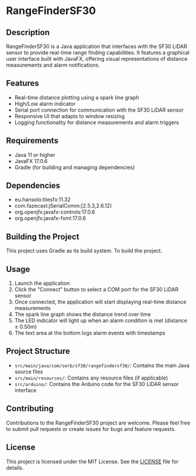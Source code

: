 
# RangeFinderSF30

## Description
RangeFinderSF30 is a Java application that interfaces with the SF30 LiDAR sensor to provide real-time range finding capabilities. It features a graphical user interface built with JavaFX, offering visual representations of distance measurements and alarm notifications.

## Features
- Real-time distance plotting using a spark line graph
- High/Low alarm indicator
- Serial port connection for communication with the SF30 LiDAR sensor
- Responsive UI that adapts to window resizing
- Logging functionality for distance measurements and alarm triggers

## Requirements
- Java 11 or higher
- JavaFX 17.0.6
- Gradle (for building and managing dependencies)

## Dependencies
- eu.hansolo:tilesfx:11.32
- com.fazecast:jSerialComm:[2.5.3,2.6.12)
- org.openjfx:javafx-controls:17.0.6
- org.openjfx:javafx-fxml:17.0.6

## Building the Project
This project uses Gradle as its build system. To build the project.


## Usage
1. Launch the application
2. Click the "Connect" button to select a COM port for the SF30 LiDAR sensor
3. Once connected, the application will start displaying real-time distance measurements
4. The spark line graph shows the distance trend over time
5. The LED indicator will light up when an alarm condition is met (distance ≥ 0.50m)
6. The text area at the bottom logs alarm events with timestamps

## Project Structure
- `src/main/java/com/serb/sf30/rangefindersf30/`: Contains the main Java source files
- `src/main/resources/`: Contains any resource files (if applicable)
- `src/arduino/`: Contains the Arduino code for the SF30 LiDAR sensor interface

## Contributing
Contributions to the RangeFinderSF30 project are welcome. Please feel free to submit pull requests or create issues for bugs and feature requests.

## License
This project is licensed under the MIT License. See the [LICENSE](LICENSE) file for details.

